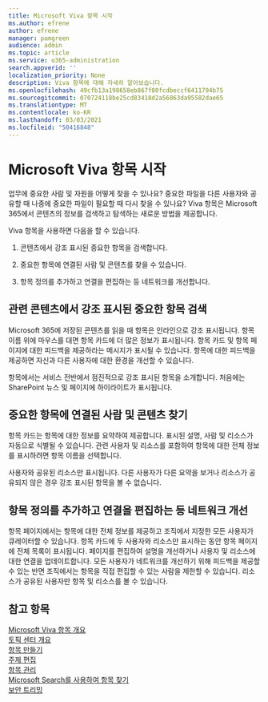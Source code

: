 ```yaml
---
title: Microsoft Viva 항목 시작
ms.author: efrene
author: efrene
manager: pamgreen
audience: admin
ms.topic: article
ms.service: o365-administration
search.appverid: ''
localization_priority: None
description: Viva 항목에 대해 자세히 알아보습니다.
ms.openlocfilehash: 49cfb13a198658eb867f80fcdbeccf6411794b75
ms.sourcegitcommit: 070724118be25cd83418d2a56863da95582dae65
ms.translationtype: MT
ms.contentlocale: ko-KR
ms.lasthandoff: 03/03/2021
ms.locfileid: "50416848"
---
```

# <a name="get-started-with-microsoft-viva-topics"></a>Microsoft Viva 항목 시작

업무에 중요한 사람 및 자원을 어떻게 찾을 수 있나요? 중요한 파일을 다른 사용자와 공유할 때 나중에 중요한 파일이 필요할 때 다시 찾을 수 있나요? Viva 항목은 Microsoft 365에서 콘텐츠의 정보를 검색하고 탐색하는 새로운 방법을 제공합니다.  

Viva 항목을 사용하면 다음을 할 수 있습니다. 

1. 콘텐츠에서 강조 표시된 중요한 항목을 검색합니다.

2. 중요한 항목에 연결된 사람 및 콘텐츠를 찾을 수 있습니다.

3. 항목 정의를 추가하고 연결을 편집하는 등 네트워크를 개선합니다.


## <a name="discover-important-topics-highlighted-in-related-content"></a>관련 콘텐츠에서 강조 표시된 중요한 항목 검색 

Microsoft 365에 저장된 콘텐츠를 읽을 때 항목은 인라인으로 강조 표시됩니다. 항목 이름 위에 마우스를 대면 항목 카드에 더 많은 정보가 표시됩니다. 항목 카드 및 항목 페이지에 대한 피드백을 제공하라는 메시지가 표시될 수 있습니다. 항목에 대한 피드백을 제공하면 자신과 다른 사용자에 대한 환경을 개선할 수 있습니다. 

항목에서는 서비스 전반에서 점진적으로 강조 표시된 항목을 소개합니다. 처음에는 SharePoint 뉴스 및 페이지에 하이라이트가 표시됩니다.


## <a name="find-people-and-content-connected-to-important-topics"></a>중요한 항목에 연결된 사람 및 콘텐츠 찾기 

항목 카드는 항목에 대한 정보를 요약하여 제공합니다. 표시된 설명, 사람 및 리소스가 자동으로 식별될 수 있습니다. 관련 사용자 및 리소스를 포함하여 항목에 대한 전체 정보를 표시하려면 항목 이름을 선택합니다.  

사용자와 공유된 리소스만 표시됩니다. 다른 사용자가 다른 요약을 보거나 리소스가 공유되지 않은 경우 강조 표시된 항목을 볼 수 없습니다. 



## <a name="improve-the-network-by-adding-topic-definitions-editing-connections-and-more"></a>항목 정의를 추가하고 연결을 편집하는 등 네트워크 개선 

항목 페이지에서는 항목에 대한 전체 정보를 제공하고 조직에서 지정한 모든 사용자가 큐레이터할 수 있습니다. 항목 카드에 두 사용자와 리소스만 표시하는 동안 항목 페이지에 전체 목록이 표시됩니다. 페이지를 편집하여 설명을 개선하거나 사용자 및 리소스에 대한 연결을 업데이트합니다. 모든 사용자가 네트워크를 개선하기 위해 피드백을 제공할 수 있는 반면 조직에서는 항목을 직접 편집할 수 있는 사람을 제한할 수 있습니다. 리소스가 공유된 사용자만 항목 및 리소스를 볼 수 있습니다.


## <a name="see-also"></a>참고 항목
[Microsoft Viva 항목 개요](topic-experiences-overview.md)</br>
[토픽 센터 개요](topic-center-overview.md)</br>
[항목 만들기](create-a-topic.md)</br>
[주제 편집](edit-a-topic.md)</br>
[항목 관리](manage-topics.md)</br>
[Microsoft Search를 사용하여 항목 찾기](search.md)</br>
[보안 트리밍](topic-experiences-security-trimming.md)


